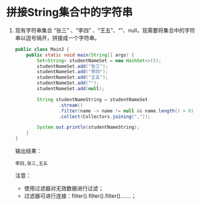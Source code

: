 # 拼接String集合中的字符串

1. 现有字符串集合 “张三” 、“李四” 、“王五”、“”、null，现需要将集合中的字符串以逗号隔开，拼接成一个字符串。

    ```java
    public class Main2 {
        public static void main(String[] args) {
            Set<String> studentNameSet = new HashSet<>(5);
            studentNameSet.add("张三");
            studentNameSet.add("李四");
            studentNameSet.add("王五");
            studentNameSet.add("");
            studentNameSet.add(null);
    
            String studentNameString = studentNameSet
                    .stream()
                    .filter(name -> name != null && name.length() > 0)
                    .collect(Collectors.joining(","));
    
            System.out.println(studentNameString);
        }
    }
    ```

    输出结果：
    
    ```
    李四,张三,王五
    ```
    
    注意：
    
    - 使用过滤器对无效数据进行过滤；
    - 过滤器可进行连接：filter().filter().filter()…….；

